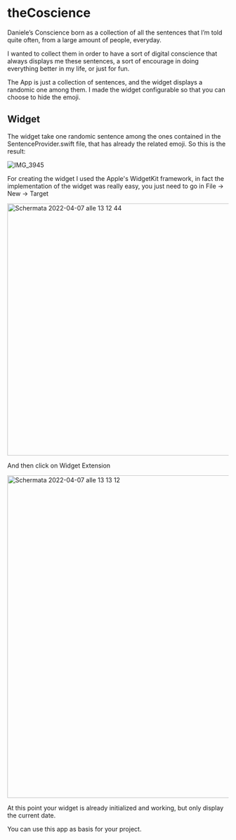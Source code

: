 # theCoscience

Daniele’s Conscience born as a collection of all the sentences that I’m told quite often, from a large amount of people, everyday. 

I wanted to collect them in order to have a sort of digital conscience that always displays me these sentences, a sort of encourage in doing everything better in my life, or just for fun.

The App is just a collection of sentences, and the widget displays a randomic one among them. I made the widget configurable so that you can choose to hide the emoji.

## Widget

The widget take one randomic sentence among the ones contained in the SentenceProvider.swift file, that has already the related emoji.
So this is the result:

![IMG_3945](https://user-images.githubusercontent.com/92307268/162184684-0a865145-3d0b-4d2e-ac4a-c284be49646c.jpg)

For creating the widget I used the Apple's WidgetKit framework, in fact the implementation of the widget was really easy, you just need to go in File -> New -> Target

<img width="573" alt="Schermata 2022-04-07 alle 13 12 44" src="https://user-images.githubusercontent.com/92307268/162187362-0b11acdd-9860-4d7f-9e97-47e1d1dcd343.png">

And then click on Widget Extension

<img width="733" alt="Schermata 2022-04-07 alle 13 13 12" src="https://user-images.githubusercontent.com/92307268/162187761-446dde79-7c7e-492a-b297-f9649e443dce.png">

At this point your widget is already initialized and working, but only display the current date.

You can use this app as basis for your project.
